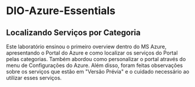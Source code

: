 # DIO-Azure-Essentials


## Localizando Serviços por Categoria

Este laboratório ensinou o primeiro overview dentro do MS Azure, apresentando o Portal do Azure e como localizar os serviços do Portal pelas categorias. 
Também abordou como personalizar o portal através do menu de Configurações do Azure. 
Além disso, foram feitas observações sobre os serviços que estão em "Versão Prévia" e o cuidado necessário ao utilizar esses serviços.
